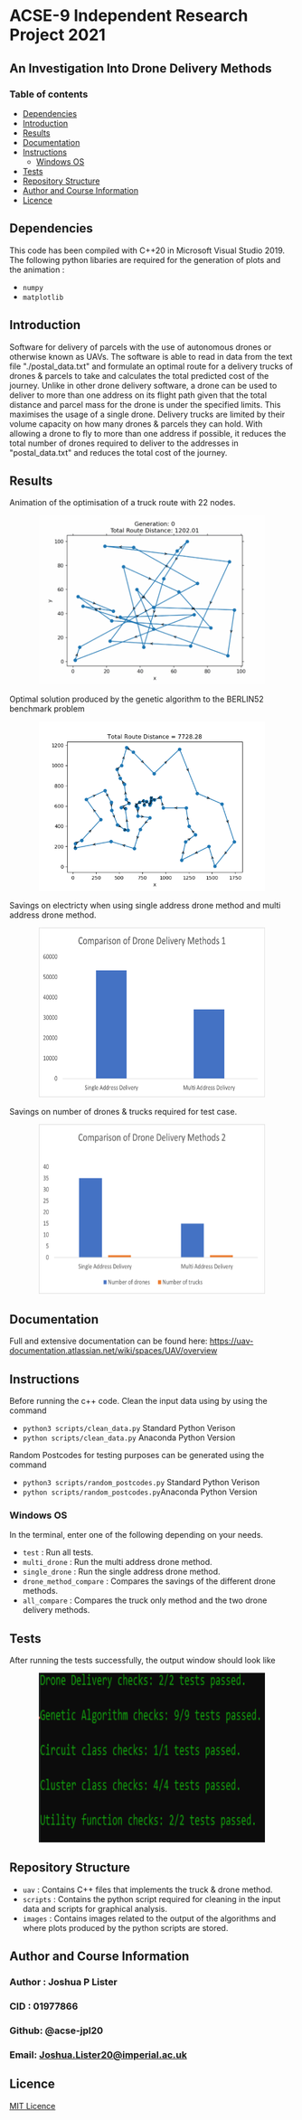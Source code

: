 # ACSE-9 Independent Research Project 2021

## An Investigation Into Drone Delivery Methods
### Table of contents
  * [Dependencies](#dependencies)
  * [Introduction](#introduction)
  * [Results](#results)
  * [Documentation](#documentation)
  * [Instructions](#instructions)
    + [Windows OS](#windows-os)
  * [Tests](#tests)
  * [Repository Structure](#repository-structure)
  * [Author and Course Information](#author-and-course-information)
  * [Licence](#licence)


## Dependencies
This code has been compiled with C++20 in Microsoft Visual Studio 2019. The following python libaries are required for the generation of plots and the animation : 
- `numpy`
- `matplotlib`

## Introduction
Software for delivery of parcels with the use of autonomous drones or otherwise known as UAVs. The software is able to read in data from the text file "./postal_data.txt" and formulate an optimal route for a delivery trucks of drones & parcels to take and calculates the total predicted cost of the journey. Unlike in other drone delivery software, a drone can be used to deliver to more than one address on its flight path given that the total distance and parcel mass for the drone is under the specified limits. This maximises the usage of a single drone. Delivery trucks are limited by their volume capacity on how many drones & parcels they can hold. With allowing a drone to fly to more than one address if possible, it reduces the total number of drones required to deliver to the addresses in "postal_data.txt" and reduces the total cost of the journey.

## Results
Animation of the optimisation of a truck route with 22 nodes.
<p align="center">
  <img width="400" height="300" src="./images/route_optimisation.gif">
</p>

Optimal solution produced by the genetic algorithm to the BERLIN52 benchmark problem
<p align="center">
  <img width="400" height="300" src="./images/Berlin_50.png">
</p>

Savings on electricty when using single address drone method and multi address drone method.
<p align="center">
  <img width="400" height="300" src="./images/compare1.png">
</p>

Savings on number of drones & trucks required for test case.
<p align="center">
  <img width="400" height="300" src="./images/compare2.png">
</p>



## Documentation
Full and extensive documentation can be found here: https://uav-documentation.atlassian.net/wiki/spaces/UAV/overview
## Instructions
Before running the c++ code. Clean the input data using by using the command
- `python3 scripts/clean_data.py` Standard Python Verison
- `python scripts/clean_data.py` Anaconda Python Version

Random Postcodes for testing purposes can be generated using the command
- `python3 scripts/random_postcodes.py` Standard Python Verison
- `python scripts/random_postcodes.py`Anaconda Python Version

### Windows OS
In the terminal, enter one of the following depending on your needs.
- `test` : Run all tests. 
- `multi_drone` : Run the multi address drone method. 
- `single_drone` : Run the single address drone method.
- `drone_method_compare` : Compares the savings of the different drone methods.
- `all_compare` : Compares the truck only method and the two drone delivery methods.
## Tests
After running the tests successfully, the output window should look like

<p align="center">
  <img width="400" height="300" src="./images/test_pass.png">
</p>

## Repository Structure
- `uav` : Contains C++ files that implements the truck & drone method.
- `scripts` : Contains the python script required for cleaning in the input data and scripts for graphical analysis.
- `images` : Contains images related to the output of the algorithms and where plots produced by the python scripts are stored.
## Author and Course Information
### Author : Joshua P Lister
### CID : 01977866
### Github: @acse-jpl20
### Email: Joshua.Lister20@imperial.ac.uk

## Licence
[MIT Licence](./LICENCE)

